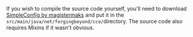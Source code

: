 If you wish to compile the source code yourself, you'll need to download [SimpleConfig by magistermaks](https://github.com/magistermaks/fabric-simplelibs/tree/master/simple-config) and put it in the `src/main/java/net/forgingbeyond/cce/`directory.
The source code also requires Mixins if it wasn't obvious.
